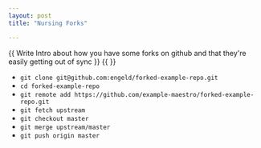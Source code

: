 ```yaml
---
layout: post
title: "Nursing Forks"

---
```


{{ Write Intro about how you have some forks on github and that they're easily getting out of sync }}
{{ }}

 - `git clone git@github.com:engeld/forked-example-repo.git`
 - `cd forked-example-repo`
 - `git remote add https://github.com/example-maestro/forked-example-repo.git`
 - `git fetch upstream`
 - `git checkout master`
 - `git merge upstream/master`
 - `git push origin master`
